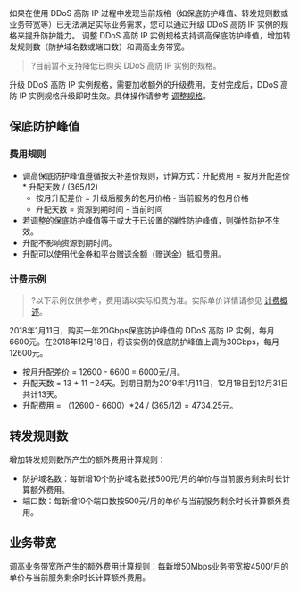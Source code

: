 如果在使用 DDoS 高防 IP 过程中发现当前规格（如保底防护峰值、转发规则数或业务带宽等）已无法满足实际业务需求，您可以通过升级 DDoS 高防 IP 实例的规格来提升防护能力。
调整 DDoS 高防 IP 实例规格支持调高保底防护峰值，增加转发规则数（防护域名数或端口数）和调高业务带宽。
>?目前暂不支持降低已购买 DDoS 高防 IP 实例的规格。

升级 DDoS 高防 IP 实例规格，需要加收额外的升级费用。支付完成后，DDoS 高防 IP 实例规格升级即时生效。具体操作请参考 [调整规格](https://cloud.tencent.com/document/product/1014/32943)。

## 保底防护峰值
### 费用规则
- 调高保底防护峰值遵循按天补差价规则，计算方式：升配费用 = 按月升配差价 \* 升配天数 / (365/12) 
  - 按月升配差价 = 升级后服务的包月价格 - 当前服务的包月价格
  - 升配天数 = 资源到期时间 - 当前时间
- 若调整的保底防护峰值等于或大于已设置的弹性防护峰值，则弹性防护不生效。
- 升配不影响资源到期时间。
- 升配可以使用代金券和平台赠送余额（赠送金）抵扣费用。

### 计费示例
>?以下示例仅供参考，费用请以实际扣费为准。实际单价详情请参见 [计费概述](https://cloud.tencent.com/document/product/1014/31100)。

2018年1月11日，购买一年20Gbps保底防护峰值的 DDoS 高防 IP 实例，每月6600元。在2018年12月18日，将该实例的保底防护峰值上调为30Gbps，每月12600元。
- 按月升配差价 = 12600 - 6600 = 6000元/月。
- 升配天数 = 13 + 11 =24天。到期日期为2019年1月11日，12月18日到12月31日共计13天。
- 升配费用 = （12600 - 6600）\*24 / (365/12) = 4734.25元。

## 转发规则数
增加转发规则数所产生的额外费用计算规则：
- 防护域名数：每新增10个防护域名数按500元/月的单价与当前服务剩余时长计算额外费用。
- 端口数：每新增10个端口数按500元/月的单价与当前服务剩余时长计算额外费用。

## 业务带宽
调高业务带宽所产生的额外费用计算规则：每新增50Mbps业务带宽按4500/月的单价与当前服务剩余时长计算额外费用。
